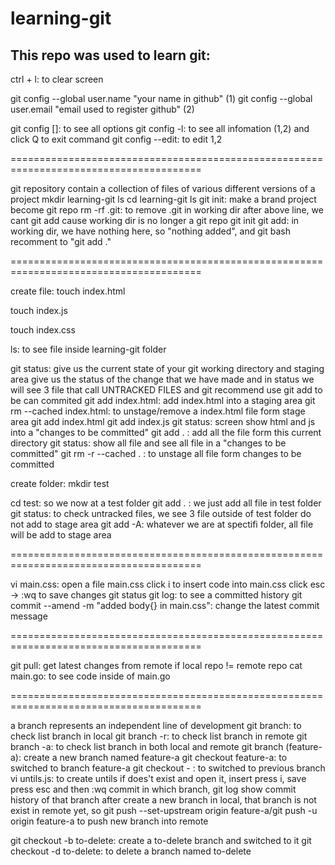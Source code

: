 # learning-git

## This repo was used to learn git: 

ctrl + l: to clear screen

git config --global user.name "your name in github" (1)
git config --global user.email "email used to register github" (2)

git config [<options>]: to see all options
git config -l: to see all infomation (1,2) and click Q to exit command
git config --edit: to edit 1,2

=======================================================================================
	
git repository contain a collection of files of various different versions of a project
mkdir learning-git
ls
cd learning-git
ls
git init: make a brand project become git repo
rm -rf .git: to remove .git in working dir
after above line, we cant git add cause working dir is no longer a git repo
git init
git add: in working dir, we have nothing here, so "nothing added", and git bash recomment to "git add ."
	
=======================================================================================
	
create file: 
touch index.html

touch index.js

touch index.css

ls: to see file inside learning-git folder

git status: give us the current state of your git working directory and staging area
		give us the status of the change that we have made
	and in status we will see 3 file that call UNTRACKED FILES and git recommend use git add <file>
	to be can commited
git add index.html: add index.html into a staging area
git rm --cached index.html: to unstage/remove a index.html file form stage area
git add index.html
git add index.js
git status: screen show html and js into a "changes to be committed"
git add . : add all the file form this current directory 
git status: show all file and see all file in a "changes to be committed"
git rm -r --cached . : to unstage all file form changes to be committed

create folder:
mkdir test

cd test: so we now at a test folder
	git add . : we just add all file in test folder
	git status: to check untracked files, we see 3 file outside of test folder do not add to stage area
git add -A: whatever we are at spectifi folder, all file will be add to stage area
	
=======================================================================================
	
vi main.css: open a file main.css 
click i to insert code into main.css
click esc -> :wq to save changes
git status
git log: to see a committed history
git commit --amend -m "added body{} in main.css": change the latest commit message
	
=======================================================================================
	
git pull: get latest changes from remote if local repo != remote repo
cat main.go: to see code inside of main.go
	
=======================================================================================
	
a branch represents an independent line of development
git branch: to check list branch in local
git branch -r: to check list branch in remote
git branch -a: to check list branch in both local and remote
git branch (feature-a): create a new branch named feature-a
git checkout feature-a: to switched to branch feature-a
git checkout - : to switched to previous branch
vi untils.js: to create untils if does't exist and open it, insert press i, save press esc and then :wq
commit in which branch, git log show commit history of that branch
after create a new branch in local, that branch is not exist in remote yet, 
so git push --set-upstream origin feature-a/git push -u origin feature-a to push new branch into remote

git checkout -b to-delete: create a to-delete branch and switched to it
git checkout -d to-delete: to delete a branch named to-delete
